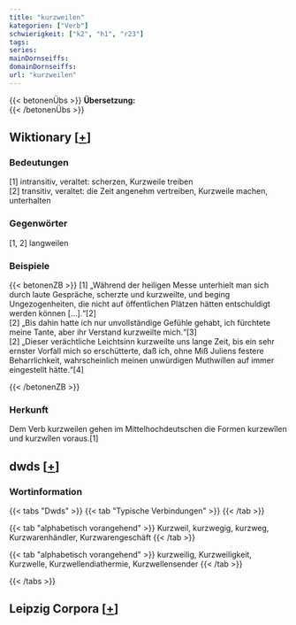 ```yaml
---
title: "kurzweilen"
kategorien: ["Verb"]
schwierigkeit: ["k2", "h1", "r23"]
tags:
series:
mainDornseiffs:
domainDornseiffs:
url: "kurzweilen"
---
```


{{< betonenÜbs >}}
**Übersetzung:**  
{{< /betonenÜbs >}}

## Wiktionary [[+](https://de.wiktionary.org/wiki/kurzweilen)]

### Bedeutungen
[1] intransitiv, veraltet: scherzen, Kurzweile treiben  
[2] transitiv, veraltet: die Zeit angenehm vertreiben, Kurzweile machen, unterhalten  

### Gegenwörter
[1, 2] langweilen  

### Beispiele
{{< betonenZB >}}
[1] „Während der heiligen Messe unterhielt man sich durch laute Gespräche, scherzte und kurzweilte, und beging Ungezogenheiten, die nicht auf öffentlichen Plätzen hätten entschuldigt werden können […].“[2]  
[2] „Bis dahin hatte ich nur unvollständige Gefühle gehabt, ich fürchtete meine Tante, aber ihr Verstand kurzweilte mich.“[3]  
[2] „Dieser verächtliche Leichtsinn kurzweilte uns lange Zeit, bis ein sehr ernster Vorfall mich so erschütterte, daß ich, ohne Miß Juliens festere Beharrlichkeit, wahrscheinlich meinen unwürdigen Muthwillen auf immer eingestellt hätte.“[4]  

{{< /betonenZB >}}
### Herkunft
Dem Verb kurzweilen gehen im Mittelhochdeutschen die Formen kurzewîlen und kurzwîlen voraus.[1]  



## dwds [[+](https://www.dwds.de/wb/kurzweilen)]

### Wortinformation
{{< tabs "Dwds" >}}
{{< tab "Typische Verbindungen" >}}
{{< /tab >}}

{{< tab "alphabetisch vorangehend" >}}
Kurzweil, kurzwegig, kurzweg, Kurzwarenhändler, Kurzwarengeschäft
{{< /tab >}}

{{< tab "alphabetisch vorangehend" >}}
kurzweilig, Kurzweiligkeit, Kurzwelle, Kurzwellendiathermie, Kurzwellensender
{{< /tab >}}

{{< /tabs >}}

## Leipzig Corpora [[+](https://corpora.uni-leipzig.de/en/res?word=kurzweilen&corpusId=deu_newscrawl-public_2018)]

